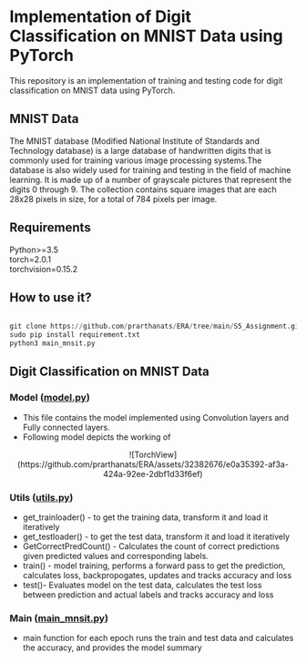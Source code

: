 # Implementation of Digit Classification on MNIST Data using PyTorch

This repository is an implementation of training and testing code for digit classification on MNIST data using PyTorch.

## MNIST Data
The MNIST database (Modified National Institute of Standards and Technology database) is a large database of handwritten digits that is commonly used for training various image processing systems.The database is also widely used for training and testing in the field of machine learning. It is made up of a number of grayscale pictures that represent the digits 0 through 9. The collection contains square images that are each 28x28 pixels in size, for a total of 784 pixels per image.

## Requirements
Python>=3.5
<br>
torch=2.0.1
</br>
torchvision=0.15.2

## How to use it?
```python

git clone https://github.com/prarthanats/ERA/tree/main/S5_Assignment.git
sudo pip install requirement.txt
python3 main_mnsit.py
```

## Digit Classification on MNIST Data
### Model ([model.py](https://github.com/prarthanats/ERA/blob/main/S5_Assignment/model.py))
- This file contains the model implemented using Convolution layers and Fully connected layers.
- Following model depicts the working of 
<p align="center">
![TorchView](https://github.com/prarthanats/ERA/assets/32382676/e0a35392-af3a-424a-92ee-2dbf1d33f6ef)
</p>

### Utils ([utils.py](https://github.com/prarthanats/ERA/blob/main/S5_Assignment/utils.py))
- get_trainloader() - to get the training data, transform it and load it iteratively
- get_testloader() - to get the test data, transform it and load it iteratively
- GetCorrectPredCount() - Calculates the count of correct predictions given predicted values and corresponding labels.
- train() - model training, performs a forward pass to get the prediction, calculates loss, backpropogates, updates and tracks accuracy and loss
- test()- Evaluates model on the test data, calculates the test loss between prediction and actual labels and tracks accuracy and loss

### Main ([main_mnsit.py](https://github.com/prarthanats/ERA/blob/main/S5_Assignment/main_mnsit.py))
- main function for each epoch runs the train and test data and calculates the accuracy, and provides the model summary

